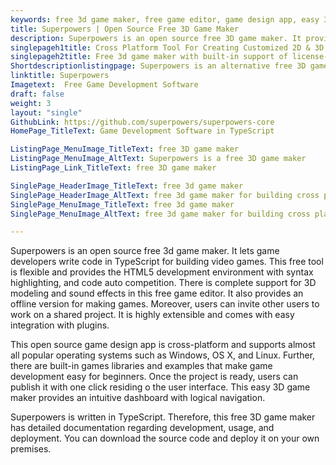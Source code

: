 ```yaml
---
keywords: free 3d game maker, free game editor, game design app, easy 3d game maker,cross platform tool, free game development
title: Superpowers | Open Source Free 3D Game Maker
description: Superpowers is an open source free 3D game maker. It provides an HTML5 development environment along with many features such as 3D models and more.
singlepageh1title: Cross Platform Tool For Creating Customized 2D & 3D Games
singlepageh2title: Free 3d game maker with built-in support of license-free sprites, sound effects, and live error reporting.  It also provides a wide range of game examples.
Shortdescriptionlistingpage: Superpowers is an alternative free 3D game maker. It is flexible, cross-platform and offers features such as shared projects, syntax highlighting, and more.
linktitle: Superpowers
Imagetext:  Free Game Development Software
draft: false
weight: 3
layout: "single"
GithubLink: https://github.com/superpowers/superpowers-core
HomePage_TitleText: Game Development Software in TypeScript

ListingPage_MenuImage_TitleText: free 3D game maker
ListingPage_MenuImage_AltText: Superpowers is a free 3D game maker
ListingPage_Link_TitleText: free 3D game maker

SinglePage_HeaderImage_TitleText: free 3d game maker
SinglePage_HeaderImage_AltText: free 3d game maker for building cross platform games
SinglePage_MenuImage_TitleText: free 3d game maker
SinglePage_MenuImage_AltText: free 3d game maker for building cross platform games

---
```


Superpowers is an open source free 3d game maker. It lets game developers write code in TypeScript for building video games. This free tool is flexible and provides the HTML5 development environment with syntax highlighting, and code auto competition. There is complete support for 3D modeling and sound effects in this free game editor. It also provides an offline version for making games. Moreover, users can invite other users to work on a shared project. It is highly extensible and comes with easy integration with plugins.

This open source game design app is cross-platform and supports almost all popular operating systems such as Windows, OS X, and Linux. Further, there are built-in games libraries and examples that make game development easy for beginners. Once the project is ready, users can publish it with one click residing o the user interface. This easy 3D game maker provides an intuitive dashboard with logical navigation.

Superpowers is written in TypeScript. Therefore, this free 3D game maker has detailed documentation regarding development, usage, and deployment. You can download the source code and deploy it on your own premises.

<a class="anchor" id="requirements" name="requirements" style="font-size: 12.16px;"></a>
